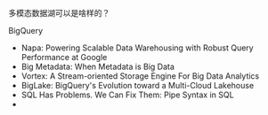 多模态数据湖可以是啥样的？

BigQuery

- Napa: Powering Scalable Data Warehousing with Robust Query Performance at Google
- Big Metadata: When Metadata is Big Data
- Vortex: A Stream-oriented Storage Engine For Big Data Analytics
- BigLake: BigQuery's Evolution toward a Multi-Cloud Lakehouse
- SQL Has Problems. We Can Fix Them: Pipe Syntax in SQL
-
